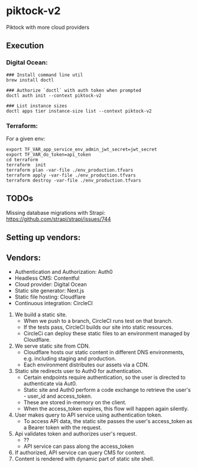 # piktock-v2
Piktock with more cloud providers

## Execution
### Digital Ocean:
```shell
### Install command line util
brew install doctl

### Authorize `doctl` with auth token when prompted
doctl auth init --context piktock-v2

### List instance sizes
doctl apps tier instance-size list --context piktock-v2

```

### Terraform:
For a given env:
```shell
export TF_VAR_app_service_env_admin_jwt_secret=jwt_secret
export TF_VAR_do_token=api_token
cd terraform
terraform  init
terraform plan -var-file ./env_production.tfvars
terraform apply -var-file ./env_production.tfvars
terraform destroy -var-file ./env_production.tfvars
```

## TODOs
Missing database migrations with Strapi: https://github.com/strapi/strapi/issues/744

## Setting up vendors:
## Vendors:
- Authentication and Authorization: Auth0
- Headless CMS: Contentful
- Cloud provider: Digital Ocean
- Static site generator: Next.js
- Static file hosting: Cloudflare
- Continuous integration: CircleCI

1. We build a static site.
    - When we push to a branch, CircleCI runs test on that branch.
    - If the tests pass, CircleCI builds our site into static resources.
    - CircleCi can deploy these static files to an environment managed by Cloudflare.
2. We serve static site from CDN.
    - Cloudflare hosts our static content in different DNS environments, e.g. including staging and production.
    - Each environment distributes our assets via a CDN.
3. Static site redirects user to Auth0 for authentication.
    - Certain endpoints require authentication, so the user is directed to authenticate via Aut0.
    - Static site and Auth0 perform a code exchange to retrieve the user's - user_id and access_token.
    - These are stored in-memory on the client.
    - When the access_token expires, this flow will happen again silently.
4. User makes query to API service using authentication token.
    - To access API data, the static site passes the user's access_token as a Bearer token with the request.
5. Api validates token and authorizes user's request.
    - ??
    - API service can pass along the access_token
6. If authorized, API service can query CMS for content.
7. Content is rendered with dynamic part of static site shell.